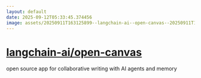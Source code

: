 ```yaml
---
layout: default
date: 2025-09-12T05:33:45.374456
image: assets/20250911T163125899--langchain-ai--open-canvas--20250911T164233377--cropped.png
---
```


# [langchain-ai/open-canvas](https://github.com/langchain-ai/open-canvas)

open source app for collaborative writing with AI agents and memory

